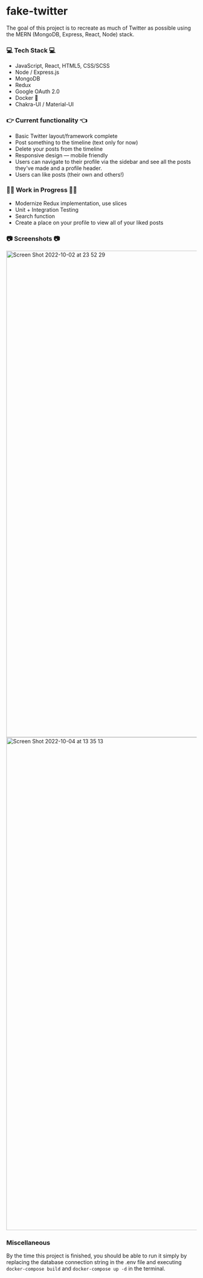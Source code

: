 # fake-twitter
The goal of this project is to recreate as much of Twitter as possible using the MERN (MongoDB, Express, React, Node) stack. 

### :computer: Tech Stack :computer:
  - JavaScript, React, HTML5, CSS/SCSS
  - Node / Express.js
  - MongoDB
  - Redux
  - Google OAuth 2.0 
  - Docker :whale2:
  - Chakra-UI / Material-UI 
  

### :point_right: Current functionality :point_left:	
  - Basic Twitter layout/framework complete 	
  - Post something to the timeline (text only for now) 
  - Delete your posts from the timeline 
  - Responsive design — mobile friendly
  - Users can navigate to their profile via the sidebar and see all the posts they've made and a profile header.
  - Users can like posts (their own and others!)
 
  
 ### :construction_worker_man:	Work in Progress :construction_worker_man:	
  - Modernize Redux implementation, use slices
  - Unit + Integration Testing
  - Search function
  - Create a place on your profile to view all of your liked posts



### :camera: Screenshots :camera:
<img width="1287" alt="Screen Shot 2022-10-02 at 23 52 29" src="https://user-images.githubusercontent.com/30994664/193517113-4cfa143c-a7e8-4baf-b523-4c3c368eb03f.png">
<img width="1304" alt="Screen Shot 2022-10-04 at 13 35 13" src="https://user-images.githubusercontent.com/30994664/193921727-3338ab83-aca2-4e4f-8b36-2cd41986f7d9.png">




### Miscellaneous
By the time this project is finished, you should be able to run it simply by replacing the database connection string in the .env file and executing ```docker-compose build``` and ```docker-compose up -d``` in the terminal. 

